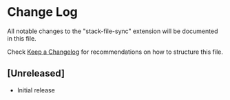 # Change Log

All notable changes to the "stack-file-sync" extension will be documented in this file.

Check [Keep a Changelog](http://keepachangelog.com/) for recommendations on how to structure this file.

## [Unreleased]

- Initial release